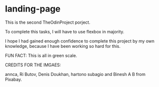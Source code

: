 # landing-page

This is the second TheOdinProject porject.

To complete this tasks, I will have to use flexbox in majority.

I hope I had gained enough confidence to complete this project by my own knowledge, because I have been working so hard for this.

FUN FACT: This is all in green scale.

CREDITS FOR THE IMGAES:

annca, Ri Butov, Denis Doukhan, hartono subagio and Binesh A B from Pixabay.
